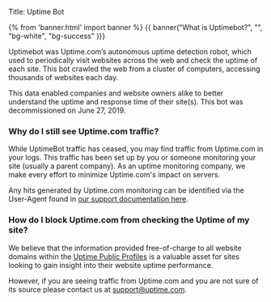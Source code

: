 Title: Uptime Bot

{% from 'banner.html' import banner %} 
{{ banner("What is Uptimebot?",
  "",
  "bg-white",
  "bg-success"
)}}

<div class="container bg-white my-5">
  <p>Uptimebot was Uptime.com&rsquo;s autonomous uptime detection robot, which used to periodically visit websites across the web and check the uptime of each site. This bot crawled the web from a cluster of computers, accessing thousands of websites each day.</p>
  <p>This data enabled companies and website owners alike to better understand the uptime and response time of their site(s). This bot was decommissioned on June 27, 2019.</p>
  <h3><strong>Why do I still see Uptime.com traffic?</strong></h3>
  <p>While UptimeBot traffic has ceased, you may find traffic from Uptime.com in your logs. This traffic has been set up by you or someone monitoring your site (usually a parent company). As an uptime monitoring company, we make every effort to minimize Uptime.com's impact on servers.&nbsp;</p>
  <p>Any hits generated by Uptime.com monitoring can be identified via the User-Agent found in&nbsp;<a href="https://support.uptime.com/hc/en-us/articles/360003150260-Filter-Uptime-com-Traffic-from-Analytics-or-Database-">our support documentation here</a>.</p>
  <h3><strong>How do I block Uptime.com from checking the Uptime of my site?</strong></h3>
  <p>We believe that the information provided free-of-charge to all website domains within the&nbsp;<a href="https://uptime.com/status?hsLang=en">Uptime Public Profiles</a>&nbsp;is a valuable asset for sites looking to gain insight into their website uptime performance.</p>
  <p>However, if you are seeing traffic from Uptime.com and you are not sure of its source please contact us at&nbsp;<a href="mailto:support@uptime.com">support@uptime.com</a>.</p>
</div>
